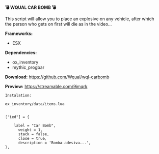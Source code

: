 **💣 WQUAL CAR BOMB 💣**

This script will allow you to place an explosive on any vehicle, after which the person who gets on first will die as in the video...

**Frameworks:**

- ESX

**Dependencies:**

- ox_inventory
- mythic_progbar
  

**Download:** https://github.com/Wqual/wql-carbomb

**Preview:** https://streamable.com/9imqrk


	Instalation:
 
	ox_inventory/data/items.lua


	["ied"] = {

  		label = "Car Bomb",
		  weight = 1,
		  stack = false,
		  close = true,
		  description = 'Bomba adesiva...',
	},
